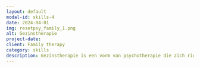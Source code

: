 ```yaml
---
layout: default
modal-id: skills-4
date: 2024-04-01
img: resetpsy_family_1.png
alt: Gezinstherapie
project-date: 
client: Family therapy
category: skills
description: Gezinstherapie is een vorm van psychotherapie die zich richt op het verbeteren van communicatie en het oplossen van conflicten binnen gezinnen. Het beschouwt het gezin als een systeem en is erop gericht om gezinsleden te helpen hun rollen en interacties binnen dat systeem te begrijpen. Als gezinstherapeut vind ik het enorm bevredigend om gezinnen te helpen uitdagingen het hoofd te bieden en hun banden te versterken. Ik ben gepassioneerd door het creëren van een veilige en ondersteunende ruimte waar gezinnen openlijk kunnen communiceren en hun problemen kunnen verwerken. Ik gebruik evidence-based technieken om gezinnen te helpen gezondere communicatiepatronen te ontwikkelen, sterkere relaties op te bouwen en meer begrip en empathie voor elkaar te kweken. Het is ongelooflijk lonend om gezinnen te zien genezen en samen te groeien door het proces van therapie.
---
```

